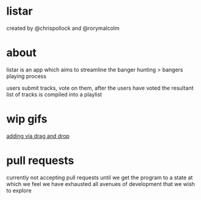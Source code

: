 # listar
created by @chrispollock and @rorymalcolm

# about
listar is an app which aims to streamline the banger hunting > bangers playing process 

users submit tracks, vote on them, after the users have voted the resultant list of tracks is compiled into a playlist

# wip gifs

[adding via drag and drop](http://i.imgur.com/pkRhApr.gif)

# pull requests

currently not accepting pull requests until we get the program to a state at which we feel we have exhausted all avenues of development that we wish to explore